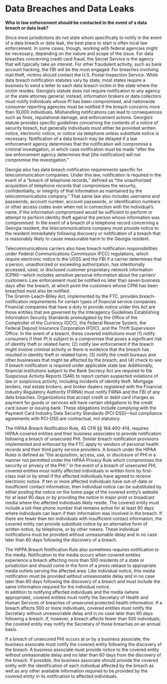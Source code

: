 # Data Breaches and Data Leaks

**Who in law enforcement should be contacted in the event of a data breach or data leak?**

Since most jurisdictions do not state whom specifically to notify in the event of a data breach or data leak, the best place to start is often local law enforcement.  In some cases, though, working with federal agencies might be necessary, depending on the nature and scope of the issue.  For data breaches concerning credit card fraud, the Secret Service is the agency that will typically take an interest.  For other fraudulent activity, such as bank account hacking, the FBI will be the most engaged.  For breaches involving mail theft, victims should contact the U.S. Postal Inspection Service.  While data breach notification statutes vary by state, most states require a business to send a letter to each data breach victim in the state where the victim resides.  Georgia’s statute does not require notification to any agency or the state attorney general; instead, information brokers or data collectors must notify individuals whose PI has been compromised, and nationwide consumer reporting agencies must be notified if the breach concerns more than 10,000 individuals. Mishandling notifications can lead to consequences such as fines, reputational damage, and enforcement actions.  Georgia’s statute provides specific guidelines concerning the contents of a notice of security breach, but generally individuals must either be provided written notice, electronic notice, or notice via telephone unless substitute notice is necessary.  Notification of a data breach may be delayed if a law enforcement agency determines that the notification will compromise a criminal investigation, in which case notification must be made “after the law enforcement agency determines that [the notification] will not compromise the investigation.”

Georgia also has data breach notification requirements specific for telecommunication companies. Under this law, notification is required in the event of a “breach of telephone records,” defined as “the unauthorized acquisition of telephone records that compromises the security, confidentiality, or integrity of that information as maintained by the telecommunications company.”  That same law also includes username and passwords, account number, account passwords, or identification numbers or other access codes even when not in connection with the individual’s name, if the information compromised would be sufficient to perform or attempt to perform identity theft against the person whose information was compromised.  In the event of a breach of a telephone record concerning a Georgia resident, the telecommunications company must provide notice to the resident immediately following discovery or notification of a breach that is reasonably likely to cause measurable harm to the Georgia resident.

Telecommunications carriers also have breach notification responsibilities under Federal Communications Commission (FCC) regulations, which require electronic notice to the USSS and the FBI if a carrier determines that a person, unauthorized or exceeding authorization, has intentionally accessed, used, or disclosed customer proprietary network information (CPNI)—which includes sensitive personal information about the carriers’ customers.  Law enforcement must be notified no later than seven business days after the breach, at which point the customers whose CPNI has been breached must also be notified.  
The Gramm-Leach-Bliley Act, implemented by the FTC, provides breach-notification requirements for certain types of financial service companies.  Financial companies that have a duty to provide notice under this Act are those entities that are governed by the Interagency Guidelines Establishing Information Security Standards promulgated by the Office of the Comptroller of the Currency (OCC), the Federal Reserve System, the Federal Deposit Insurance Corporation (FDIC), and the Thrift Supervision Office.  In the event of a breach, these covered institutions must (1) notify consumers if their PI is subject to a compromise that poses a significant risk of identity theft or related harm; (2) notify law enforcement if the breach might involve criminal activity or there is evidence that the breach has resulted in identity theft or related harm; (3) notify the credit bureaus and other businesses that might be affected by the breach; and (4) check to see if breach notification is required under applicable state law.  Additionally, financial institutions subject to the Bank Secrecy Act are required to file Suspicious Activity Reports (SAR) to report certain suspected violations of law or suspicious activity, including incidents of identity theft.  Mortgage lenders, real estate brokers, and broker dealers registered with the Financial Industry Regulatory Authority (FIRNA) must notify FIRNA and the FBI of any data breaches.  Organizations that accept credit or debit card charges as payment for goods or services will have certain obligations to the credit card issuer or issuing bank. These obligations include complying with the Payment Card Industry Data Security Standards (PCI-DSS)—but compliance agreements with PCI-DSS are contractual, not statutory.

The HIPAA Breach Notification Rule, 45 CFR §§ 164.400-414, requires HIPAA-covered entities and their business associates to provide notification following a breach of unsecured PHI. Similar breach notification provisions implemented and enforced by the FTC apply to vendors of personal health records and their third party service providers.  A breach under the HIPAA Rules is defined as “the acquisition, access, use, or disclosure of PHI in a manner not permitted under the HIPAA Privacy Rule which compromises the security or privacy of the PHI.”  In the event of a breach of unsecured PHI, covered entities must notify affected individuals in written form by first-class mail or by email if the affected individuals have agreed to receive electronic notice.  If ten or more affected individuals have out-of-date or insufficient contact information, then individual notice can be substituted by either posting the notice on the home page of the covered entity’s website for at least 90 days or by providing the notice in major print or broadcast media where the affected individuals likely reside.  The covered entity must include a toll-free phone number that remains active for at least 90 days where individuals can learn if their information was involved in the breach.  If there are fewer than ten individuals with insufficient contact information, the covered entity can provide substitute notice by an alternative form of written notice, by telephone, or by other means.  These individual notifications must be provided without unreasonable delay and in no case later than 60 days following the discovery of a breach.

The HIPPA Breach Notification Rule also sometimes requires notification to the media.  Notification to the media occurs when covered entities experience a breach affecting more than 500 residents of a state or jurisdiction and should come in the form of a press release to appropriate media outlets serving the affected area.  Like individual notice, this media notification must be provided without unreasonable delay and in no case later than 60 days following the discovery of a breach and must include the same information required for the individual notice.  
In addition to notifying affected individuals and the media (where appropriate), covered entities must notify the Secretary of Health and Human Services of breaches of unsecured protected health information.  If a breach affects 500 or more individuals, covered entities must notify the Secretary without unreasonable delay and in no case later than 60 days following a breach. If, however, a breach affects fewer than 500 individuals, the covered entity may notify the Secretary of these breaches on an annual basis.

If a breach of unsecured PHI occurs at or by a business associate, the business associate must notify the covered entity following the discovery of the breach.  A business associate must provide notice to the covered entity without unreasonable delay and no later than 60 days from the discovery of the breach.  If possible, the business associate should provide the covered entity with the identification of each individual affected by the breach as well as any other available information required to be provided by the covered entity in its notification to affected individuals. 



